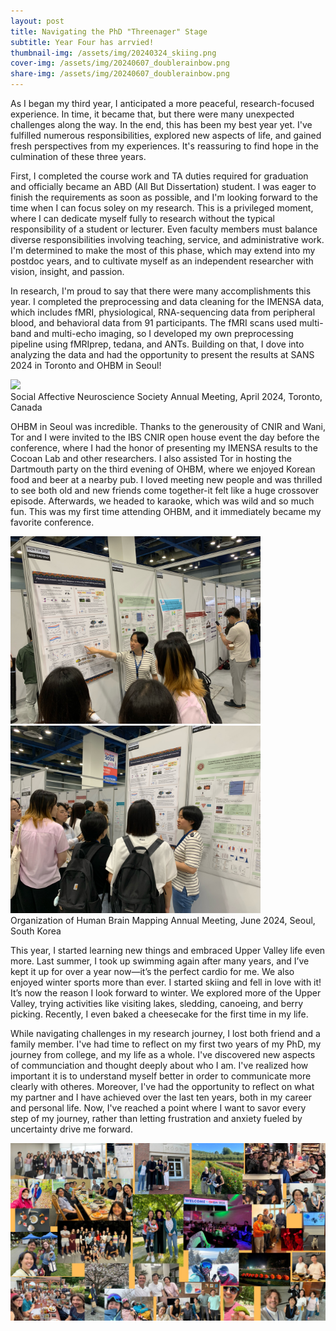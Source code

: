 ```yaml
---
layout: post
title: Navigating the PhD "Threenager" Stage
subtitle: Year Four has arrvied!
thumbnail-img: /assets/img/20240324_skiing.png
cover-img: /assets/img/20240607_doublerainbow.png
share-img: /assets/img/20240607_doublerainbow.png
---
```


As I began my third year, I anticipated a more peaceful, research-focused experience. In time, it became that, but there were many unexpected challenges along the way. In the end, this has been my best year yet. I've fulfilled numerous responsibilities, explored new aspects of life, and gained fresh perspectives from my experiences. It's reassuring to find hope in the culmination of these three years.

First, I completed the course work and TA duties required for graduation and officially became an ABD (All But Dissertation) student. I was eager to finish the requirements as soon as possible, and I'm looking forward to the time when I can focus soley on my research. This is a privileged moment, where I can dedicate myself fully to research without the typical responsibility of a student or lecturer. Even faculty members must balance diverse responsibilities involving teaching, service, and administrative work. I'm determined to make the most of this phase, which may extend into my postdoc years, and to cultivate myself as an independent researcher with vision, insight, and passion.

In research, I'm proud to say that there were many accomplishments this year. I completed the preprocessing and data cleaning for the IMENSA data, which includes fMRI, physiological, RNA-sequencing data from peripheral blood, and behavioral data from 91 participants. The fMRI scans used multi-band and multi-echo imaging, so I developed my own preprocessing pipeline using fMRIprep, tedana, and ANTs. Building on that, I dove into analyzing the data and had the opportunity to present the results at SANS 2024 in Toronto and OHBM in Seoul! 

<img src="/assets/img/20240412_sanspresent.png" width="300"/><br> 
Social Affective Neuroscience Society Annual Meeting, April 2024, Toronto, Canada

OHBM in Seoul was incredible. Thanks to the generousity of CNIR and Wani, Tor and I were invited to the IBS CNIR open house event the day before the conference, where I had the honor of presenting my IMENSA results to the Cocoan Lab and other researchers. I also assisted Tor in hosting the Dartmouth party on the third evening of OHBM, where we enjoyed Korean food and beer at a nearby pub. I loved meeting new people and was thrilled to see both old and new friends come together-it felt like a huge crossover episode. Afterwards, we headed to karaoke, which was wild and so much fun. This was my first time attending OHBM, and it immediately became my favorite conference.

<img src="/assets/img/20240624_ohbmpresent1.JPG" width="400"/><br> 
<img src="/assets/img/20240624_ohbmpresent2.JPG" width="400"/><br> 
Organization of Human Brain Mapping Annual Meeting, June 2024, Seoul, South Korea

This year, I started learning new things and embraced Upper Valley life even more. Last summer, I took up swimming again after many years, and I’ve kept it up for over a year now—it’s the perfect cardio for me. We also enjoyed winter sports more than ever. I started skiing and fell in love with it! It’s now the reason I look forward to winter. We explored more of the Upper Valley, trying activities like visiting lakes, sledding, canoeing, and berry picking. Recently, I even baked a cheesecake for the first time in my life.

While navigating challenges in my research journey, I lost both friend and a family member. I've had time to reflect on my first two years of my PhD, my journey from college, and my life as a whole. I've discovered new aspects of communciation and thought deeply about who I am. I've realized how important it is to understand myself better in order to communicate more clearly with otheres. Moreover, I've had the opportunity to reflect on what my partner and I have achieved over the last ten years, both in my career and personal life. Now, I've reached a point where I want to savor every step of my journey, rather than letting frustration and anxiety fueled by uncertainty drive me forward. 

<img src="/assets/img/2024_collage.JPG" width="600"/><br> 